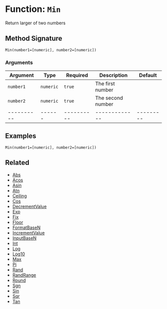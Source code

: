 [comment]: # (Note: This documentation is generated dynamically in the build process.  To modify the contents, change the javadoc on the _invoke method of the BIF class)

# Function: `Min`

Return larger of two numbers

## Method Signature
```
Min(number1=[numeric], number2=[numeric])
```
### Arguments

| Argument | Type | Required | Description | Default |
|----------|------|----------|-------------|---------|
| `number1` | `numeric` | `true` | The first number | |
| `number2` | `numeric` | `true` | The second number | |
|----------|------|----------|-------------|---------|



## Examples

```
Min(number1=[numeric], number2=[numeric])
```

## Related
  * [Abs](Abs.md)
  * [Acos](Acos.md)
  * [Asin](Asin.md)
  * [Atn](Atn.md)
  * [Ceiling](Ceiling.md)
  * [Cos](Cos.md)
  * [DecrementValue](DecrementValue.md)
  * [Exp](Exp.md)
  * [Fix](Fix.md)
  * [Floor](Floor.md)
  * [FormatBaseN](FormatBaseN.md)
  * [IncrementValue](IncrementValue.md)
  * [InputBaseN](InputBaseN.md)
  * [Int](Int.md)
  * [Log](Log.md)
  * [Log10](Log10.md)
  * [Max](Max.md)
  * [Pi](Pi.md)
  * [Rand](Rand.md)
  * [RandRange](RandRange.md)
  * [Round](Round.md)
  * [Sgn](Sgn.md)
  * [Sin](Sin.md)
  * [Sqr](Sqr.md)
  * [Tan](Tan.md)
